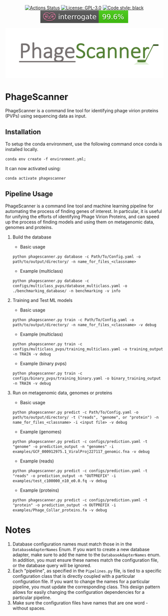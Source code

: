 <p align="center">
<a href="https://github.com/Dreycey/PhageScanner/actions/"><img alt="Actions Status" src="https://github.com/Dreycey/PhageScanner/actions/workflows/testing_workflows.yml/badge.svg"></a>
<a href="https://github.com/Dreycey/PhageScanner/blob/master/LICENSE.txt"><img alt="License: GPL-3.0" src="https://img.shields.io/badge/license-GPL--3.0-brightgreen"></a>
<a href="https://github.com/psf/black"><img alt="Code style: black" src="https://img.shields.io/badge/code%20style-black-000000.svg"></a>
<a href="https://github.com/Dreycey/PhageScanner/blob/dreycey/master/reports/interrogate.out"><img alt="Interogate" src="https://github.com/Dreycey/PhageScanner/blob/master/reports/interrogate.svg"></a>
</p>


![Phage Scanner Logo](misc/logo.png)

# PhageScanner

PhageScanner is a command line tool for identifying phage virion proteins (PVPs) using sequencing data as input.

## Installation

To setup the conda environment, use the following command once conda is installed locally.

```
conda env create -f environment.yml;
```

It can now activated using:
```
conda activate phagescanner
```

## Pipeline Usage
PhageScanner is a command line tool and machine learning pipeline for automating the process of finding genes of interest. In particular, it is useful for unifying the efforts of identifying Phage Virion Proteins, and can speed up the process of finding models and using them on metagenomic data, genomes and proteins.

1. Build the database

    - Basic usage
    ```
    python phagescanner.py database -c Path/To/Config.yaml -o path/to/output/directory/ -n name_for_files_<classname>
    ```
    - Example (multiclass)
    ```
    python phagescanner.py database -c configs/multiclass_pvps/database_multiclass.yaml -o ./benchmarking_database/ -n benchmarking -v info

    ```
2. Training and Test ML models
    - Basic usage
    ```
    python phagescanner.py train -c Path/To/Config.yaml -o path/to/output/directory/ -n name_for_files_<classname> -v debug
    ```
    - Example (multiclass)
    ```
    python phagescanner.py train -c configs/multiclass_pvps/training_multiclass.yaml -o training_output -n TRAIN -v debug
    ```
    - Example (binary pvps)
    ```
    python phagescanner.py train -c configs/binary_pvps/training_binary.yaml -o binary_training_output -n TRAIN -v debug
    ```
3. Run on metagenomic data, genomes or proteins
    - Basic usage
    ```
    python phagescanner.py predict -c Path/To/Config.yaml -o path/to/output/directory/ -t ("reads", "genome", or "protein") -n name_for_files_<classname> -i <input file> -v debug
    ```
    - Example (genomes)
    ```
    python phagescanner.py predict -c configs/prediction.yaml -t "genome" -o prediction_output -n "genomes" -i examples/GCF_000912975.1_ViralProj227117_genomic.fna -v debug
    ```
    - Example (reads)
    ```
    python phagescanner.py predict -c configs/prediction.yaml -t "reads" -o prediction_output -n "OUTPREFIX" -i examples/test_c100000_n10_e0.0.fq -v debug
    ```
    - Example (proteins)
    ```
    python phagescanner.py predict -c configs/prediction.yaml -t "protein" -o prediction_output -n OUTPREFIX -i examples/Phage_Collar_proteins.fa -v debug
    ```

# Notes

1. Database configuration names must match those in in the `DatabaseAdapterNames` Enum. If you want to create a new database adapter, make sure to add the name to the `DatabaseAdapterNames` enum. In addition, you must ensure these names match the configuration file, or the database query will be ignored.
2. Each "pipeline", as specified in the `Pipelines.py` file, is tied to a specific configuration class that is directly coupled with a particular configuration file. If you want to change the names for a particular pipeline, you must update the corresponding class. This design pattern allows for easily changing the configuration dependencies for a particular pipeline.
3. Make sure the configuration files have names that are one word - without spaces.

